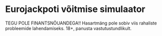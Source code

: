 # Eurojackpoti võitmise simulaator

TEGU POLE FINANTSNÕUANDEGA!!
Hasartmäng pole sobiv viis rahaliste probleemide lahendamiseks. 18+, panusta vastutustundlikult.
